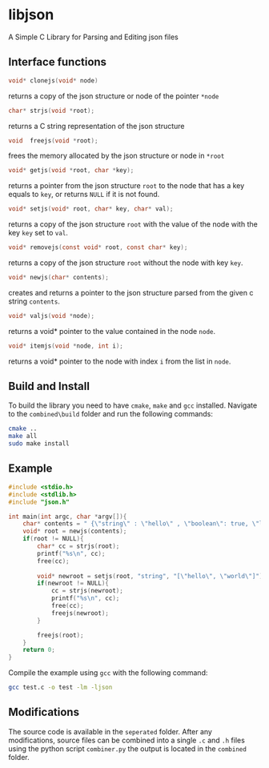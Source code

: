 # libjson
A Simple C Library for Parsing and Editing json files

## Interface functions
```c
void* clonejs(void* node)
```
returns a copy of the json structure or node of the pointer `*node`
```c
char* strjs(void *root);
```
returns a C string representation of the json structure
```c
void  freejs(void *root);
```
frees the memory allocated by the json structure or node in `*root`
```c
void* getjs(void *root, char *key);
```
returns a pointer from the json structure `root` to the node that has a key equals to `key`, or returns `NULL` if it is not found.
```c
void* setjs(void* root, char* key, char* val);
```
returns a copy of the json structure `root` with the value of the node with the key `key` set to `val`.
```c
void* removejs(const void* root, const char* key);
```
returns a copy of the json structure `root` without the node with key `key`.
```c
void* newjs(char* contents);
```
creates and returns a pointer to the json structure parsed from the given c string `contents`.
```c
void* valjs(void *node);
```
returns a void* pointer to the value contained in the node `node`.
```c
void* itemjs(void *node, int i);
```
returns a void* pointer to the node with index `i` from the list in `node`.


## Build and Install
To build the library you need to have `cmake`, `make` and `gcc` installed. Navigate to the `combined\build` folder and run the following commands:
```bash
cmake ..
make all
sudo make install
```

## Example
```c
#include <stdio.h>
#include <stdlib.h>
#include "json.h"

int main(int argc, char *argv[]){
	char* contents = " {\"string\" : \"hello\" , \"boolean\": true, \"list\": [1, 2, 3], \"object\": { \"null\" : null } } ";
	void* root = newjs(contents);
	if(root != NULL){
		char* cc = strjs(root);
		printf("%s\n", cc);
		free(cc);
		
		void* newroot = setjs(root, "string", "[\"hello\", \"world\"]");
		if(newroot != NULL){
			cc = strjs(newroot);
			printf("%s\n", cc);
			free(cc);
			freejs(newroot);
		}

		freejs(root);
	}
	return 0;
}
```
Compile the example using `gcc` with the following command:
```bash
gcc test.c -o test -lm -ljson
```

## Modifications
The source code is available in the `seperated` folder. After any modifications, source files can be combined into a single `.c` and `.h` files   using the python script `combiner.py` the output is located in the `combined` folder.
